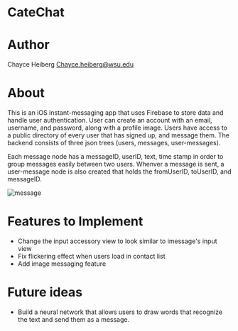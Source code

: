 # CateChat

# Author
Chayce Heiberg
Chayce.heiberg@wsu.edu

# About
This is an iOS instant-messaging app that uses Firebase to store data and handle user authentication. User can create an account with an email, username, and password, along with a profile image. Users have access to a public directory of every user that has signed up, and message them. The backend consists of three json trees (users, messages, user-messages).

Each message node has a messageID, userID, text, time stamp in order to group messages easily between two users. Whenver a message is sent, a user-message node is also created that holds the fromUserID, toUserID, and messageID.

![message](https://user-images.githubusercontent.com/11234867/31314323-108f39d4-abb3-11e7-990d-947d7125d479.png)

# Features to Implement
- Change the input accessory view to look similar to imessage's input view
- Fix flickering effect when users load in contact list
- Add image messaging feature

# Future ideas
- Build a neural network that allows users to draw words that recognize the text and send them as a message.
